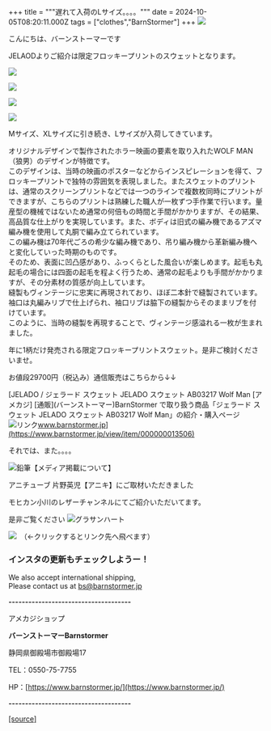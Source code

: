 +++
title = """遅れて入荷のLサイズ。。。。"""
date = 2024-10-05T08:20:11.000Z
tags = ["clothes","BarnStormer"]
+++
[![](https://stat.ameba.jp/user_images/20231023/16/barnstormer-go/b2/03/p/o0420015015354743273.png)](https://ameblo.jp/barnstormer-go/entry-12825670498.html)

こんにちは、バーンストーマーです

JELAODよりご紹介は限定フロッキープリントのスウェットとなります。

[![](https://stat.ameba.jp/user_images/20241005/14/barnstormer-go/79/83/j/o0466070015494297314.jpg)](https://stat.ameba.jp/user_images/20241005/14/barnstormer-go/79/83/j/o0466070015494297314.jpg)

[![](https://stat.ameba.jp/user_images/20241005/14/barnstormer-go/53/62/j/o0466070015494297315.jpg)](https://stat.ameba.jp/user_images/20241005/14/barnstormer-go/53/62/j/o0466070015494297315.jpg)

[![](https://stat.ameba.jp/user_images/20241005/14/barnstormer-go/4a/57/j/o0466070015494297312.jpg)](https://stat.ameba.jp/user_images/20241005/14/barnstormer-go/4a/57/j/o0466070015494297312.jpg)

[![](https://stat.ameba.jp/user_images/20241005/14/barnstormer-go/04/d7/j/o0466070015494297316.jpg)](https://stat.ameba.jp/user_images/20241005/14/barnstormer-go/04/d7/j/o0466070015494297316.jpg)

Mサイズ、XLサイズに引き続き、Lサイズが入荷してきています。

オリジナルデザインで製作されたホラー映画の要素を取り入れたWOLF MAN（狼男）のデザインが特徴です。  
このデザインは、当時の映画のポスターなどからインスピレーションを得て、フロッキープリントで独特の雰囲気を表現しました。またスウェットのプリントは、通常のスクリーンプリントなどでは一つのラインで複数枚同時にプリントができますが、こちらのプリントは熟練した職人が一枚ずつ手作業で行います。量産型の機械ではないため通常の何倍もの時間と手間がかかりますが、その結果、高品質な仕上がりを実現しています。また、ボディは旧式の編み機であるアズマ編み機を使用して丸胴で編み立てられています。  
この編み機は70年代ごろの希少な編み機であり、吊り編み機から革新編み機へと変化していった時期のものです。  
そのため、表面に凹凸感があり、ふっくらとした風合いが楽しめます。起毛も丸起毛の場合には四面の起毛を程よく行うため、通常の起毛よりも手間がかかりますが、その分素材の質感が向上しています。  
縫製もヴィンテージに忠実に再現されており、ほぼ二本針で縫製されています。袖口は丸編みリブで仕上げられ、袖口リブは脇下の縫製からそのままリブを付けています。  
このように、当時の縫製を再現することで、ヴィンテージ感溢れる一枚が生まれました。

年に1柄だけ発売される限定フロッキープリントスウェット。是非ご検討くださいませ。

お値段29700円（税込み）通信販売はこちらから↓↓

[JELADO / ジェラード スウェット JELADO スウェット AB03217 Wolf Man \[アメカジ\] \[通販\](バーンストーマー)BarnStormer で取り扱う商品「ジェラード スウェット JELADO スウェット AB03217 Wolf Man」の紹介・購入ページ![リンク](https://c.stat100.ameba.jp/ameblo/symbols/v3.20.0/svg/gray/editor_link.svg)www.barnstormer.jp](https://www.barnstormer.jp/view/item/000000013506)

それでは、また。。。。

![鉛筆](https://stat100.ameba.jp/blog/ucs/img/char/char3/519.png)【メディア掲載について】

アニチューブ 片野英児【アニキ】にご取材いただきました

モヒカン小川のレザーチャンネルにてご紹介いただいてます。

是非ご覧ください ![グラサンハート](https://stat100.ameba.jp/blog/ucs/img/char/char3/148.png)

[![](https://stat.ameba.jp/user_images/20230412/16/barnstormer-go/6a/23/p/o0108010815269242493.png)](https://www.instagram.com/barnstormer_daily/)　（←クリックするとリンク先へ飛べます）

### インスタの更新もチェックしようー！

We also accept international shipping,  
Please contact us at bs@barnstormer.jp

**\-------------------------------------**

アメカジショップ

**バーンストーマーBarnstormer**

静岡県御殿場市御殿場17

TEL：0550-75-7755

HP：[https://www.barnstormer.jp/](https://www.barnstormer.jp/)

**\-------------------------------------**

[[source]](https://ameblo.jp/barnstormer-go/entry-12870106825.html)
